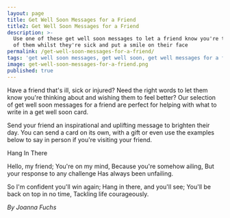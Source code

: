 ```yaml
---
layout: page
title: Get Well Soon Messages for a Friend
title2: Get Well Soon Messages for a Friend
description: >-
  Use one of these get well soon messages to let a friend know you're thinking
  of them whilst they're sick and put a smile on their face
permalink: /get-well-soon-messages-for-a-friend/
tags: 'get well soon messages, get well soon, get well messages for a friend'
image: get-well-soon-messages-for-a-friend.png
published: true
---
```

<p>Have a friend that's ill, sick or injured? Need the right words to let them know you're thinking about and wishing them to feel better? Our selection of get well soon messages for a friend are perfect for helping with what to write in a get well soon card.</p>

<p>
Send your friend an inspirational and uplifting message to brighten their day. You can send a card on its own, with a gift or even use the examples below to say in person if you're visiting your friend.</p>


<div class="poems">
  <div class="poem-title">Hang In There</div>

Hello, my friend; You're on my mind,
Because you're somehow ailing,
But your response to any challenge
Has always been unfailing.

So I'm confident you'll win again;
Hang in there, and you'll see;
You'll be back on top in no time,
Tackling life courageously.

<i>By Joanna Fuchs</i>
</div>
